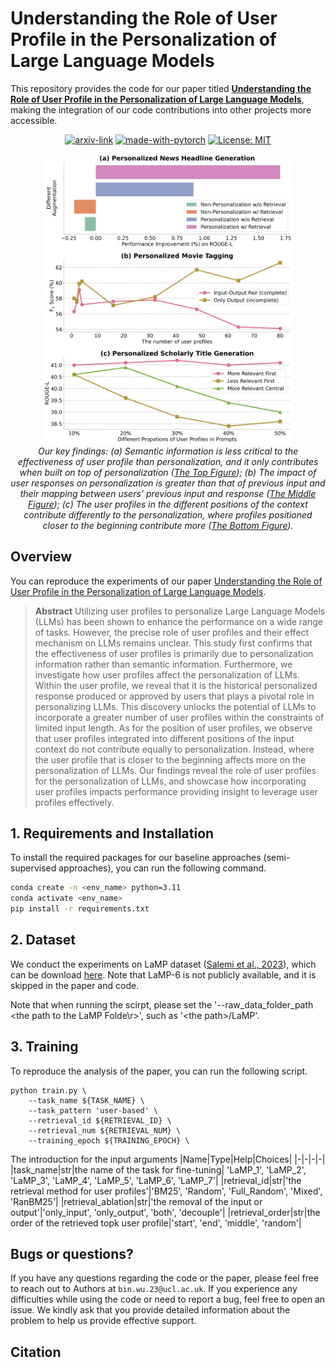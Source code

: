 # Understanding the Role of User Profile in the Personalization of Large Language Models
This repository provides the code for our paper titled **[Understanding the Role of User Profile in the Personalization of Large Language Models]()**, making the integration of our code contributions into other projects more accessible.

<div align="center">

  [![arxiv-link](https://img.shields.io/badge/Paper-PDF-red?style=flat&logo=arXiv&logoColor=red)]()
  [![made-with-pytorch](https://img.shields.io/badge/Made%20with-PyTorch-brightgreen)](https://pytorch.org/)
  [![License: MIT](https://img.shields.io/badge/License-MIT-yellow.svg)](https://opensource.org/licenses/MIT)
</div>


<p align="center">
  <img src="asset/firstfigure.png" width="400"></a>
  <br />
  <em>Our key findings: (a) Semantic information is less critical to the effectiveness of user profile than personalization, and it only contributes when built on top of personalization (<ins>The Top Figure</ins>); (b) The impact of user responses on personalization is greater than that of previous input and their mapping between users' previous input and response (<ins>The Middle Figure</ins>); (c) The user profiles in the different positions of the context contribute differently to the personalization, where profiles positioned closer to the beginning contribute more (<ins>The Bottom Figure</ins>).</em>
</p>

## Overview
You can reproduce the experiments of our paper [Understanding the Role of User Profile in the Personalization of Large Language Models]().

> **Abstract**
> Utilizing user profiles to personalize Large Language Models (LLMs) has been shown to enhance the performance on a wide range of tasks. However, the precise role of user profiles and their effect mechanism on LLMs remains unclear. This study first confirms that the effectiveness of user profiles is primarily due to personalization information rather than semantic information. Furthermore, we investigate how user profiles affect the personalization of LLMs. Within the user profile, we reveal that it is the historical personalized response produced or approved by users that plays a pivotal role in personalizing LLMs. This discovery unlocks the potential of LLMs to incorporate a greater number of user profiles within the constraints of limited input length. As for the position of user profiles, we observe that user profiles integrated into different positions of the input context do not contribute equally to personalization. Instead, where the user profile that is closer to the beginning affects more on the personalization of LLMs. Our findings reveal the role of user profiles for the personalization of LLMs, and showcase how incorporating user profiles impacts performance providing insight to leverage user profiles effectively.
> 

## 1. Requirements and Installation
To install the required packages for our baseline approaches (semi-supervised approaches), you can run the following command.
```sh
conda create -n <env_name> python=3.11
conda activate <env_name>
pip install -r requirements.txt
```

## 2. Dataset
We conduct the experiments on LaMP dataset ([Salemi
et al., 2023](https://arxiv.org/pdf/2304.11406)), which can be download [here](https://lamp-benchmark.github.io/download). Note that LaMP-6 is not publicly available, and it is skipped in the paper and code.

Note that when running the scirpt, please set the '--raw_data_folder_path \<the path to the LaMP Folde\r>', such as '\<the path\>/LaMP'.

## 3. Training
To reproduce the analysis of the paper, you can run the following script.

```
python train.py \
    --task_name ${TASK_NAME} \
    --task_pattern 'user-based' \
    --retrieval_id ${RETRIEVAL_ID} \
    --retrieval_num ${RETRIEVAL_NUM} \
    --training_epoch ${TRAINING_EPOCH} \
```

The introduction for the input arguments
|Name|Type|Help|Choices|
|-|-|-|-|
|task_name|str|the name of the task for fine-tuning| 'LaMP_1', 'LaMP_2', 'LaMP_3', 'LaMP_4', 'LaMP_5', 'LaMP_6', 'LaMP_7'|
|retrieval_id|str|'the retrieval method for user profiles'|'BM25', 'Random', 'Full_Random', 'Mixed', 'RanBM25'|
|retrieval_ablation|str|'the removal of the input or output'|'only_input', 'only_output', 'both', 'decouple'|
|retrieval_order|str|the order of the retrieved topk user profile|'start', 'end', 'middle', 'random'|

## Bugs or questions?
If you have any questions regarding the code or the paper, please feel free to reach out to Authors at `bin.wu.23@ucl.ac.uk`.  If you experience any difficulties while using the code or need to report a bug, feel free to open an issue. We kindly ask that you provide detailed information about the problem to help us provide effective support.


## Citation
```
```
